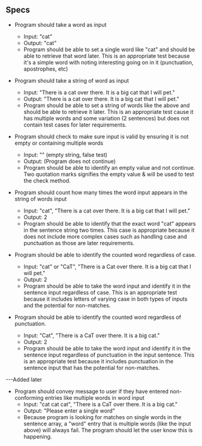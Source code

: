 ## Specs
* Program should take a word as input
  * Input: "cat"
  * Output: "cat"
  * Program should be able to set a single word like "cat" and should be able to retrieve that word later. This is an appropriate test because it's a simple word with noting interesting going on in it (punctuation, apostrophes, etc)

* Program should take a string of word as input
  * Input: "There is a cat over there. It is a big cat that I will pet."
  * Output: "There is a cat over there. It is a big cat that I will pet."
  * Program should be able to set a string of words like the above and should be able to retrieve it later. This is an appropriate test cause it has multiple words and some variation (2 sentences) but does not contain test cases for later requirements.

* Program should check to make sure input is valid by ensuring it is not empty or containing multiple words
  * Input: "" (empty string, false test)
  * Output: (Program does not continue)
  * Program should be able to identify an empty value and not continue. Two quotation marks signifies the empty value & will be used to test the check method.

* Program should count how many times the word input appears in the string of words input
  * Input: "cat", "There is a cat over there. It is a big cat that I will pet."
  * Output: 2
  * Program should be able to identify that the exact word "cat" appears in the sentence string two times. This case is appropriate because it does not include more complex cases such as handling case and punctuation as those are later requirements.

* Program should be able to identify the counted word regardless of case.
  * Input: "cat" or "CaT", "There is a Cat over there. It is a big cat that I will pet."
  * Output: 2
  * Program should be able to take the word input and identify it in the sentence input regardless of case. This is an appropriate test because it includes letters of varying case in both types of inputs and the potential for non-matches.

* Program should be able to identify the counted word regardless of punctuation.
  * Input: "Cat", "There is a CaT over there. It is a big cat."
  * Output: 2
  * Program should be able to take the word input and identify it in the sentence input regardless of punctuation in the input sentence. This is an appropriate test because it includes punctuation in the sentence input that has the potential for non-matches.

---Added later
* Program should convey message to user if they have entered non-conforming entries like multiple words in word input
  * Input: "cat cat cat", "There is a CaT over there. It is a big cat."
  * Output: "Please enter a single word"
  * Because program is looking for matches on single words in the sentence array, a "word" entry that is multiple words (like the input above) will always fail. The program should let the user know this is happening.
